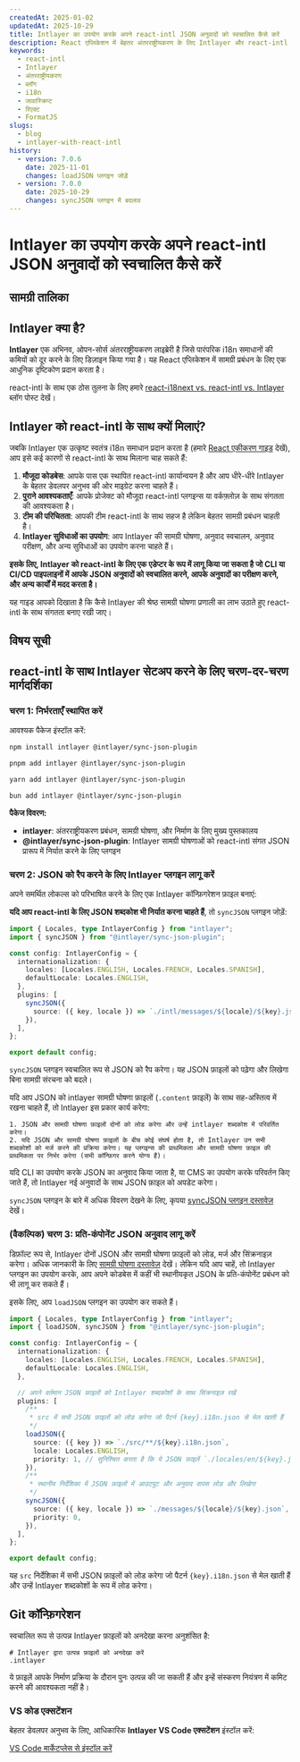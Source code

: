 ```yaml
---
createdAt: 2025-01-02
updatedAt: 2025-10-29
title: Intlayer का उपयोग करके अपने react-intl JSON अनुवादों को स्वचालित कैसे करें
description: React एप्लिकेशन में बेहतर अंतरराष्ट्रीयकरण के लिए Intlayer और react-intl के साथ अपने JSON अनुवादों को स्वचालित करें।
keywords:
  - react-intl
  - Intlayer
  - अंतरराष्ट्रीयकरण
  - ब्लॉग
  - i18n
  - जावास्क्रिप्ट
  - रिएक्ट
  - FormatJS
slugs:
  - blog
  - intlayer-with-react-intl
history:
  - version: 7.0.6
    date: 2025-11-01
    changes: loadJSON प्लगइन जोड़ें
  - version: 7.0.0
    date: 2025-10-29
    changes: syncJSON प्लगइन में बदलाव
---
```


# Intlayer का उपयोग करके अपने react-intl JSON अनुवादों को स्वचालित कैसे करें

## सामग्री तालिका

<TOC/>

## Intlayer क्या है?

**Intlayer** एक अभिनव, ओपन-सोर्स अंतरराष्ट्रीयकरण लाइब्रेरी है जिसे पारंपरिक i18n समाधानों की कमियों को दूर करने के लिए डिज़ाइन किया गया है। यह React एप्लिकेशन में सामग्री प्रबंधन के लिए एक आधुनिक दृष्टिकोण प्रदान करता है।

react-intl के साथ एक ठोस तुलना के लिए हमारे [react-i18next vs. react-intl vs. Intlayer](https://github.com/aymericzip/intlayer/blob/main/docs/blog/hi/react-i18next_vs_react-intl_vs_intlayer.md) ब्लॉग पोस्ट देखें।

## Intlayer को react-intl के साथ क्यों मिलाएं?

जबकि Intlayer एक उत्कृष्ट स्वतंत्र i18n समाधान प्रदान करता है (हमारे [React एकीकरण गाइड](https://github.com/aymericzip/intlayer/blob/main/docs/docs/hi/intlayer_with_vite+react.md) देखें), आप इसे कई कारणों से react-intl के साथ मिलाना चाह सकते हैं:

1. **मौजूदा कोडबेस**: आपके पास एक स्थापित react-intl कार्यान्वयन है और आप धीरे-धीरे Intlayer के बेहतर डेवलपर अनुभव की ओर माइग्रेट करना चाहते हैं।
2. **पुराने आवश्यकताएँ**: आपके प्रोजेक्ट को मौजूदा react-intl प्लगइन्स या वर्कफ़्लोज़ के साथ संगतता की आवश्यकता है।
3. **टीम की परिचितता**: आपकी टीम react-intl के साथ सहज है लेकिन बेहतर सामग्री प्रबंधन चाहती है।
4. **Intlayer सुविधाओं का उपयोग**: आप Intlayer की सामग्री घोषणा, अनुवाद स्वचालन, अनुवाद परीक्षण, और अन्य सुविधाओं का उपयोग करना चाहते हैं।

**इसके लिए, Intlayer को react-intl के लिए एक एडेप्टर के रूप में लागू किया जा सकता है जो CLI या CI/CD पाइपलाइनों में आपके JSON अनुवादों को स्वचालित करने, आपके अनुवादों का परीक्षण करने, और अन्य कार्यों में मदद करता है।**

यह गाइड आपको दिखाता है कि कैसे Intlayer की श्रेष्ठ सामग्री घोषणा प्रणाली का लाभ उठाते हुए react-intl के साथ संगतता बनाए रखी जाए।

## विषय सूची

<TOC/>

## react-intl के साथ Intlayer सेटअप करने के लिए चरण-दर-चरण मार्गदर्शिका

### चरण 1: निर्भरताएँ स्थापित करें

आवश्यक पैकेज इंस्टॉल करें:

```bash packageManager="npm"
npm install intlayer @intlayer/sync-json-plugin
```

```bash packageManager="pnpm"
pnpm add intlayer @intlayer/sync-json-plugin
```

```bash packageManager="yarn"
yarn add intlayer @intlayer/sync-json-plugin
```

```bash packageManager="bun"
bun add intlayer @intlayer/sync-json-plugin
```

**पैकेज विवरण:**

- **intlayer**: अंतरराष्ट्रीयकरण प्रबंधन, सामग्री घोषणा, और निर्माण के लिए मुख्य पुस्तकालय
- **@intlayer/sync-json-plugin**: Intlayer सामग्री घोषणाओं को react-intl संगत JSON प्रारूप में निर्यात करने के लिए प्लगइन

### चरण 2: JSON को रैप करने के लिए Intlayer प्लगइन लागू करें

अपने समर्थित लोकल्स को परिभाषित करने के लिए एक Intlayer कॉन्फ़िगरेशन फ़ाइल बनाएं:

**यदि आप react-intl के लिए JSON शब्दकोश भी निर्यात करना चाहते हैं**, तो `syncJSON` प्लगइन जोड़ें:

```typescript fileName="intlayer.config.ts"
import { Locales, type IntlayerConfig } from "intlayer";
import { syncJSON } from "@intlayer/sync-json-plugin";

const config: IntlayerConfig = {
  internationalization: {
    locales: [Locales.ENGLISH, Locales.FRENCH, Locales.SPANISH],
    defaultLocale: Locales.ENGLISH,
  },
  plugins: [
    syncJSON({
      source: ({ key, locale }) => `./intl/messages/${locale}/${key}.json`,
    }),
  ],
};

export default config;
```

`syncJSON` प्लगइन स्वचालित रूप से JSON को रैप करेगा। यह JSON फ़ाइलों को पढ़ेगा और लिखेगा बिना सामग्री संरचना को बदले।

यदि आप JSON को intlayer सामग्री घोषणा फ़ाइलों (`.content` फ़ाइलें) के साथ सह-अस्तित्व में रखना चाहते हैं, तो Intlayer इस प्रकार कार्य करेगा:

    1. JSON और सामग्री घोषणा फ़ाइलों दोनों को लोड करेगा और उन्हें intlayer शब्दकोश में परिवर्तित करेगा।
    2. यदि JSON और सामग्री घोषणा फ़ाइलों के बीच कोई संघर्ष होता है, तो Intlayer उन सभी शब्दकोशों को मर्ज करने की प्रक्रिया करेगा। यह प्लगइन्स की प्राथमिकता और सामग्री घोषणा फ़ाइल की प्राथमिकता पर निर्भर करेगा (सभी कॉन्फ़िगर करने योग्य हैं)।

यदि CLI का उपयोग करके JSON का अनुवाद किया जाता है, या CMS का उपयोग करके परिवर्तन किए जाते हैं, तो Intlayer नई अनुवादों के साथ JSON फ़ाइल को अपडेट करेगा।

`syncJSON` प्लगइन के बारे में अधिक विवरण देखने के लिए, कृपया [syncJSON प्लगइन दस्तावेज़](https://github.com/aymericzip/intlayer/blob/main/docs/docs/hi/plugins/sync-json.md) देखें।

### (वैकल्पिक) चरण 3: प्रति-कंपोनेंट JSON अनुवाद लागू करें

डिफ़ॉल्ट रूप से, Intlayer दोनों JSON और सामग्री घोषणा फ़ाइलों को लोड, मर्ज और सिंक्रनाइज़ करेगा। अधिक जानकारी के लिए [सामग्री घोषणा दस्तावेज़](https://github.com/aymericzip/intlayer/blob/main/docs/docs/hi/dictionary/content_file.md) देखें। लेकिन यदि आप चाहें, तो Intlayer प्लगइन का उपयोग करके, आप अपने कोडबेस में कहीं भी स्थानीयकृत JSON के प्रति-कंपोनेंट प्रबंधन को भी लागू कर सकते हैं।

इसके लिए, आप `loadJSON` प्लगइन का उपयोग कर सकते हैं।

```ts fileName="intlayer.config.ts"
import { Locales, type IntlayerConfig } from "intlayer";
import { loadJSON, syncJSON } from "@intlayer/sync-json-plugin";

const config: IntlayerConfig = {
  internationalization: {
    locales: [Locales.ENGLISH, Locales.FRENCH, Locales.SPANISH],
    defaultLocale: Locales.ENGLISH,
  },

  // अपने वर्तमान JSON फ़ाइलों को Intlayer शब्दकोशों के साथ सिंक्रनाइज़ रखें
  plugins: [
    /**
     * src में सभी JSON फ़ाइलों को लोड करेगा जो पैटर्न {key}.i18n.json से मेल खाती हैं
     */
    loadJSON({
      source: ({ key }) => `./src/**/${key}.i18n.json`,
      locale: Locales.ENGLISH,
      priority: 1, // सुनिश्चित करता है कि ये JSON फ़ाइलें `./locales/en/${key}.json` में फ़ाइलों की तुलना में प्राथमिकता लें
    }),
    /**
     * स्थानीय निर्देशिका में JSON फ़ाइलों में आउटपुट और अनुवाद वापस लोड और लिखेगा
     */
    syncJSON({
      source: ({ key, locale }) => `./messages/${locale}/${key}.json`,
      priority: 0,
    }),
  ],
};

export default config;
```

यह `src` निर्देशिका में सभी JSON फ़ाइलों को लोड करेगा जो पैटर्न `{key}.i18n.json` से मेल खाती हैं और उन्हें Intlayer शब्दकोशों के रूप में लोड करेगा।

## Git कॉन्फ़िगरेशन

स्वचालित रूप से उत्पन्न Intlayer फ़ाइलों को अनदेखा करना अनुशंसित है:

```plaintext fileName=".gitignore"
# Intlayer द्वारा उत्पन्न फ़ाइलों को अनदेखा करें
.intlayer
```

ये फ़ाइलें आपके निर्माण प्रक्रिया के दौरान पुनः उत्पन्न की जा सकती हैं और इन्हें संस्करण नियंत्रण में कमिट करने की आवश्यकता नहीं है।

### VS कोड एक्सटेंशन

बेहतर डेवलपर अनुभव के लिए, आधिकारिक **Intlayer VS Code एक्सटेंशन** इंस्टॉल करें:

[VS Code मार्केटप्लेस से इंस्टॉल करें](https://marketplace.visualstudio.com/items?itemName=intlayer.intlayer-vs-code-extension)
